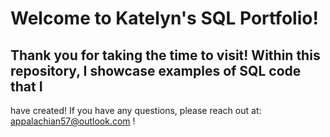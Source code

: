 # Welcome to **Katelyn's SQL Portfolio**!  
## Thank you for taking the time to visit! Within this repository,  I showcase examples of SQL code that I 
have created! If you have any questions, please reach out at: appalachian57@outlook.com !

